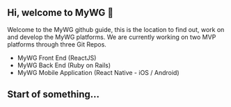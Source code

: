 ## Hi, welcome to MyWG 👋
Welcome to the MyWG github guide, this is the location to find out, work on and develop the MyWG platforms. We are currently working on two MVP platforms through three Git Repos. 
- MyWG Front End (ReactJS)
- MyWG Back End (Ruby on Rails)
- MyWG Mobile Application (React Native - iOS / Android)


## Start of something...
